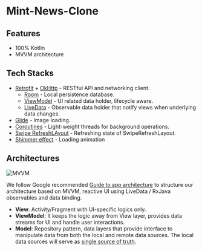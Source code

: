 # Mint-News-Clone
## Features
* 100% Kotlin
* MVVM architecture



## Tech Stacks
* [Retrofit](http://square.github.io/retrofit/) + [OkHttp](http://square.github.io/okhttp/) - RESTful API and networking client.
    * [Room](https://developer.android.com/training/data-storage/room) - Local persistence database.
    * [ViewModel](https://developer.android.com/reference/androidx/lifecycle/ViewModel) - UI related data holder, lifecycle aware.
    * [LiveData](https://developer.android.com/topic/libraries/architecture/livedata) - Observable data holder that notify views when underlying data changes.
* [Glide](https://github.com/bumptech/glide) - Image loading.
* [Coroutines](https://developer.android.com/kotlin/coroutines) - Light-weight threads for background operations.
* [Swipe RefreshLAyout](https://developer.android.com/jetpack/androidx/releases/swiperefreshlayout) - Refreshing state of SwipeRefreshLayout.
* [Shimmer effect](https://facebook.github.io/shimmer-android/) - Loading animation

## Architectures

![MVVM](https://user-images.githubusercontent.com/38027375/119865827-b70c2680-bf39-11eb-8a60-85e3efa4f994.png)

We follow Google recommended [Guide to app architecture](https://developer.android.com/jetpack/guide) to structure our architecture based on MVVM, reactive UI using LiveData / RxJava observables and data binding.

* **View**: Activity/Fragment with UI-specific logics only.
* **ViewModel**: It keeps the logic away from View layer, provides data streams for UI and handle user interactions.
* **Model**: Repository pattern, data layers that provide interface to manipulate data from both the local and remote data sources. The local data sources will serve as [single source of truth](https://en.wikipedia.org/wiki/Single_source_of_truth).

